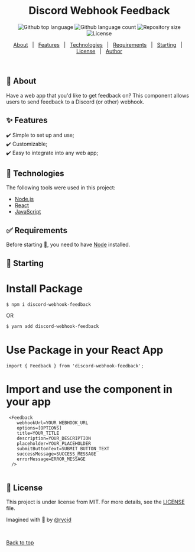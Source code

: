 <div align="center" id="top">
  &#xa0;

  <!-- <a href="https://discordwebhookfeedback.netlify.app">Demo</a> -->
</div>

<h1 align="center">Discord Webhook Feedback</h1>

<p align="center">
  <img alt="Github top language" src="https://img.shields.io/github/languages/top/rycid/discord-webhook-feedback?color=56BEB8">

  <img alt="Github language count" src="https://img.shields.io/github/languages/count/rycid/discord-webhook-feedback?color=56BEB8">

  <img alt="Repository size" src="https://img.shields.io/github/repo-size/rycid/discord-webhook-feedback?color=56BEB8">

  <img alt="License" src="https://img.shields.io/github/license/rycid/discord-webhook-feedback?color=56BEB8">

  <!-- <img alt="Github issues" src="https://img.shields.io/github/issues/rycid/discord-webhook-feedback?color=56BEB8" /> -->

  <!-- <img alt="Github forks" src="https://img.shields.io/github/forks/rycid/discord-webhook-feedback?color=56BEB8" /> -->

  <!-- <img alt="Github stars" src="https://img.shields.io/github/stars/rycid/discord-webhook-feedback?color=56BEB8" /> -->
</p>

<!-- Status -->

<!-- <h4 align="center"> 
	🚧  Discord Webhook Feedback 🚀 Under construction...  🚧
</h4> 

<hr> -->

<p align="center">
  <a href="#dart-about">About</a> &#xa0; | &#xa0; 
  <a href="#sparkles-features">Features</a> &#xa0; | &#xa0;
  <a href="#rocket-technologies">Technologies</a> &#xa0; | &#xa0;
  <a href="#white_check_mark-requirements">Requirements</a> &#xa0; | &#xa0;
  <a href="#checkered_flag-starting">Starting</a> &#xa0; | &#xa0;
  <a href="#memo-license">License</a> &#xa0; | &#xa0;
  <a href="https://github.com/rycid" target="_blank">Author</a>
</p>

<br>

## :dart: About ##

Have a web app that you'd like to get feedback on? This component allows users to send feedback to a Discord (or other) webhook.

## :sparkles: Features ##

:heavy_check_mark: Simple to set up and use;\
:heavy_check_mark: Customizable;\
:heavy_check_mark: Easy to integrate into any web app;

## :rocket: Technologies ##

The following tools were used in this project:

- [Node.js](https://nodejs.org/en/)
- [React](https://pt-br.reactjs.org/)
- [JavaScript](https://developer.mozilla.org/en-US/docs/Web/JavaScript)

## :white_check_mark: Requirements ##

Before starting :checkered_flag:, you need to have [Node](https://nodejs.org/en/) installed.

## :checkered_flag: Starting ##


# Install Package
```bash
$ npm i discord-webhook-feedback
```
OR

```bash
$ yarn add discord-webhook-feedback
```
# Use Package in your React App
```
import { Feedback } from 'discord-webhook-feedback';
```

# Import and use the component in your app
```
 <Feedback 
    webhookUrl=YOUR_WEBHOOK_URL
    options=[OPTIONS]
    title=YOUR_TITLE
    description=YOUR_DESCRIPTION
    placeholder=YOUR_PLACEHOLDER
    submitButtonText=SUBMIT_BUTTON_TEXT
    successMessage=SUCCESS_MESSAGE
    errorMessage=ERROR_MESSAGE
  />
  
```

## :memo: License ##

This project is under license from MIT. For more details, see the [LICENSE](LICENSE.md) file.


Imagined with :milky_way: by <a href="https://github.com/rycid" target="_blank">@rycid</a>

&#xa0;

<a href="#top">Back to top</a>
